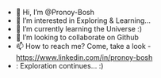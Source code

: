 - 👋 Hi, I’m @Pronoy-Bosh
- 👀 I’m interested in Exploring & Learning...
- 🌱 I’m currently learning the Universe :)
- 💞️ I’m looking to collaborate on Github
- 📫 How to reach me? Come, take a look - https://www.linkedin.com/in/pronoy-bosh
-  :  Exploration continues... :)
